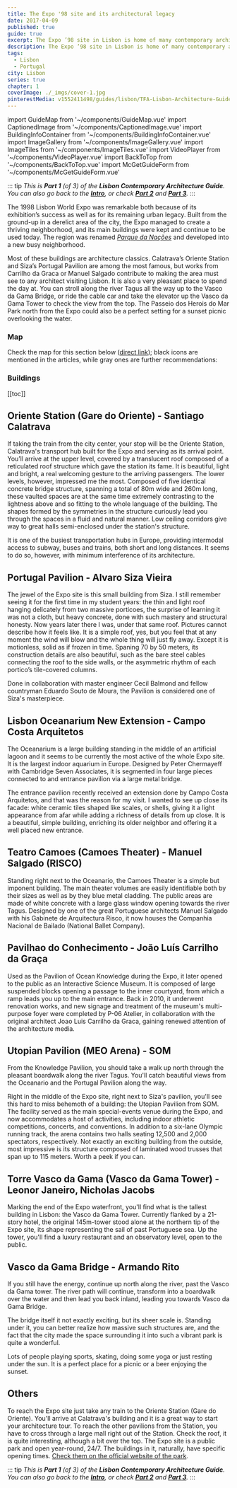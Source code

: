 ```yaml
---
title: The Expo '98 site and its architectural legacy
date: 2017-04-09
published: true
guide: true
excerpt: The Expo ’98 site in Lisbon is home of many contemporary architecture icons, such as Siza’s Portugal Pavilion or Calatrava’s Oriente Station.
description: The Expo ’98 site in Lisbon is home of many contemporary architecture icons, such as Siza’s Portugal Pavilion or Calatrava’s Oriente Station.
tags:
  - Lisbon
  - Portugal
city: Lisbon
series: true
chapter: 1
coverImage: ./_imgs/cover-1.jpg
pinterestMedia: v1552411498/guides/lisbon/TFA-Lisbon-Architecture-Guide.jpg
---
```


import GuideMap from '~/components/GuideMap.vue'
import CaptionedImage from '~/components/CaptionedImage.vue'
import BuildingInfoContainer from '~/components/BuildingInfoContainer.vue'
import ImageGallery from '~/components/ImageGallery.vue'
import ImageTiles from '~/components/ImageTiles.vue'
import VideoPlayer from '~/components/VideoPlayer.vue'
import BackToTop from '~/components/BackToTop.vue'
import McGetGuideForm from '~/components/McGetGuideForm.vue' 

::: tip
_This is **Part 1** (of 3) of the **Lisbon Contemporary Architecture Guide**._  
_You can also go back to the **[Intro](./index.md)**, or check **[Part 2](./lisbon-02-city-center.md)** and **[Part 3](./lisbon-03-belem.md)**._
:::

The 1998 Lisbon World Expo was remarkable both because of its exhibition’s success as well as for its remaining urban legacy. Built from the ground-up in a derelict area of the city, the Expo managed to create a thriving neighborhood, and its main buildings were kept and continue to be used today. The region was renamed [_Parque da Nações_](http://www.portaldasnacoes.pt/) and developed into a new busy neighborhood.

<captioned-image alt="Lisboa Parque das Nacoes" caption="Parque das Nações @ EduardoBatista/CC" imgFile="v1552411569/guides/lisbon/Lisboa-ParquedasNacoes-EduardoBatistaCC.jpg"/>

Most of these buildings are architecture classics. Calatrava’s Oriente Station and Siza’s Portugal Pavilion are among the most famous, but works from Carrilho da Graca or Manuel Salgado contribute to making the area must see to any architect visiting Lisbon. It is also a very pleasant place to spend the day at. You can stroll along the river Tagus all the way up to the Vasco da Gama Bridge, or ride the cable car and take the elevator up the Vasco da Gama Tower to check the view from the top. The Passeio dos Herois do Mar Park north from the Expo could also be a perfect setting for a sunset picnic overlooking the water.

### Map

Check the map for this section below ([direct link](https://drive.google.com/open?id=1iYqof3NiQyjRdVXbYSqfK0V5e0U&usp=sharing)); black icons are mentioned in the articles, while gray ones are further recommendations:

<guide-map title="Architecture Map of Lisbon - Part 1" map="https://www.google.com/maps/d/u/1/embed?mid=1iYqof3NiQyjRdVXbYSqfK0V5e0U" />

### Buildings

[[toc]]

## Oriente Station (Gare do Oriente) - Santiago Calatrava

<captioned-image alt="East entrance to the Oriente Station" caption="East entrance to the Oriente Station" imgFile="v1552411572/guides/lisbon/150712-094609-lisbon-DSC06013.jpg"/>

If taking the train from the city center, your stop will be the Oriente Station, Calatrava's transport hub built for the Expo and serving as its arrival point. You’ll arrive at the upper level, covered by a translucent roof composed of a reticulated roof structure which gave the station its fame. It is beautiful, light and bright, a real welcoming gesture to the arriving passengers. The lower levels, however, impressed me the most. Composed of five identical concrete bridge structure, spanning a total of 80m wide and 260m long, these vaulted spaces are at the same time extremely contrasting to the lightness above and so fitting to the whole language of the building. The shapes formed by the symmetries in the structure curiously lead you through the spaces in a fluid and natural manner. Low ceiling corridors give way to great halls semi-enclosed under the station's structure.

<image-gallery tag="oriente-station-gallery" />

It is one of the busiest transportation hubs in Europe, providing intermodal access to subway, buses and trains, both short and long distances. It seems to do so, however, with minimum interference of its architecture.

<building-info-container id=5 />

## Portugal Pavilion - Alvaro Siza Vieira

<captioned-image alt="Portugal Pavilion, by Alvaro Siza, seen from the boardwalk across the lagoon" caption="Seen from the boardwalk across the lagoon" imgFile="v1552411589/guides/lisbon/150712-102151-lisbon-DSC06031.jpg"/>

The jewel of the Expo site is this small building from Siza. I still remember seeing it for the first time in my student years: the thin and light roof hanging delicately from two massive porticoes, the surprise of learning it was not a cloth, but heavy concrete, done with such mastery and structural honesty. Now years later there I was, under that same roof. Pictures cannot describe how it feels like. It is a simple roof, yes, but you feel that at any moment the wind will blow and the whole thing will just fly away. Except it is motionless, solid as if frozen in time. Spaning 70 by 50 meters, its construction details are also beautiful, such as the bare steel cables connecting the roof to the side walls, or the asymmetric rhythm of each portico’s tile-covered columns.

<image-gallery tag="portugal-pavilion-gallery" />

Done in collaboration with master engineer Cecil Balmond and fellow countryman Eduardo Souto de Moura, the Pavilion is considered one of Siza's masterpiece.

<building-info-container id=6 />

## Lisbon Oceanarium New Extension - Campo Costa Arquitetos

The Oceanarium is a large building standing in the middle of an artificial lagoon and it seems to be currently the most active of the whole Expo site. It is the largest indoor aquarium in Europe. Designed by Peter Chermayeff with Cambridge Seven Associates, it is segmented in four large pieces connected to and entrance pavilion via a large metal bridge.

<captioned-image alt="Lisbon Oceanarium New Extension" caption="Lisbon Oceanarium New Extension (© Radek Brunecky)" imgFile="v1552747305/guides/lisbon/0704-29.jpg"/>

The entrance pavilion recently received an extension done by Campo Costa Arquitetos, and that was the reason for my visit. I wanted to see up close its facade: white ceramic tiles shaped like scales, or shells, giving it a light appearance from afar while adding a richness of details from up close. It is a beautiful, simple building, enriching its older neighbor and offering it a well placed new entrance.

<captioned-image alt="[Lisbon Oceanarium New Extension facade detail" caption="Facade detail" imgFile="v1552747371/guides/lisbon/Expo-11-1100x733.jpg"/>

<building-info-container id=7 />

## Teatro Camoes (Camoes Theater) - Manuel Salgado (RISCO)

<captioned-image alt="Camoes Theather" caption="Camoes Theather © RISCO" imgFile="v1552747431/guides/lisbon/img_01.jpg"/>

Standing right next to the Oceanario, the Camoes Theater is a simple but imponent building. The main theater volumes are easily identifiable both by their sizes as well as by they blue metal cladding. The public areas are made of white concrete with a large glass window opening towards the river Tagus. Designed by one of the great Portuguese architects Manuel Salgado with his Gabinete de Arquitectura Risco, it now houses the Companhia Nacional de Bailado (National Ballet Company).

<building-info-container id=8 />

## Pavilhao do Conhecimento - João Luís Carrilho da Graça

<captioned-image alt="Knowledge Pavilion" caption="Knowledge Pavilion" imgFile="v1552747496/guides/lisbon/2926_l.jpg"/>

Used as the Pavilion of Ocean Knowledge during the Expo, it later opened to the public as an Interactive Science Museum. It is composed of large suspended blocks opening a passage to the inner courtyard, from which a ramp leads you up to the main entrance. Back in 2010, it underwent renovation works, and new signage and treatment of the museum's multi-purpose foyer were completed by P-06 Atelier, in collaboration with the original architect Joao Luis Carrilho da Graca, gaining renewed attention of the architecture media.

<building-info-container id=9 />

## Utopian Pavilion (MEO Arena) - SOM

From the Knowledge Pavilion, you should take a walk up north through the pleasant boardwalk along the river Tagus. You'll catch beautiful views from the Oceanario and the Portugal Pavilion along the way.

<captioned-image alt="Utopian Pavilion / MEO Arena" caption="Utopian Pavilion / MEO Arena" imgFile="v1552747562/guides/lisbon/View_of_MEO_Arena_2014_from_North-1100x494.jpg"/>

Right in the middle of the Expo site, right next to Siza's pavilion, you'll see this hard to miss behemoth of a building: the Utopian Pavilion from SOM. The facility served as the main special-events venue during the Expo, and now accommodates a host of activities, including indoor athletic competitions, concerts, and conventions. In addition to a six-lane Olympic running track, the arena contains two halls seating 12,500 and 2,000 spectators, respectively. Not exactly an exciting building from the outside, most impressive is its structure composed of laminated wood trusses that span up to 115 meters. Worth a peek if you can.

<building-info-container id="10" />

## Torre Vasco da Gama (Vasco da Gama Tower) - Leonor Janeiro, Nicholas Jacobs

<captioned-image alt="The boardwalk and cable car leading to the sail-shaped Vasco da Gama Tower" caption="The boardwalk and cable car leading to the sail-shaped Vasco da Gama Tower" imgFile="v1552747643/guides/lisbon/Expo-13-595x892.jpg"/>

Marking the end of the Expo waterfront, you'll find what is the tallest building in Lisbon: the Vasco da Gama Tower. Currently flanked by a 21-story hotel, the original 145m-tower stood alone at the northern tip of the Expo site, its shape representing the sail of past Portuguese sea. Up the tower, you'll find a luxury restaurant and an observatory level, open to the public.

<building-info-container id="11" />

## Vasco da Gama Bridge - Armando Rito

If you still have the energy, continue up north along the river, past the Vasco da Gama tower. The river path will continue, transform into a boardwalk over the water and then lead you back inland, leading you towards Vasco da Gama Bridge.

<captioned-image alt="Skatepark next to Vasco da Gama Bridge" caption="Skatepark next to Vasco da Gama Bridge" imgFile="v1552747702/guides/lisbon/Expo-15-1100x733.jpg"/>

The bridge itself it not exactly exciting, but its sheer scale is. Standing under it, you can better realize how massive such structures are, and the fact that the city made the space surrounding it into such a vibrant park is quite a wonderful.

<image-gallery tag="vasco-da-gama-bridge-gallery" />

Lots of people playing sports, skating, doing some yoga or just resting under the sun. It is a perfect place for a picnic or a beer enjoying the sunset.

<building-info-container id="12" />

## Others

To reach the Expo site just take any train to the Oriente Station (Gare do Oriente). You'll arrive at Calatrava's building and it is a great way to start your architecture tour. To reach the other pavilions from the Station, you have to cross through a large mall right out of the Station. Check the roof, it is quite interesting, although a bit over the top. The Expo site is a public park and open year-round, 24/7. The buildings in it, naturally, have specific opening times. [Check them on the official website of the park](http://www.portaldasnacoes.pt/Varios/informacoes/).

<mc-get-guide-form guide="Lisbon"/>

::: tip
_This is **Part 1** (of 3) of the **Lisbon Contemporary Architecture Guide**._  
_You can also go back to the **[Intro](./index.md)**, or check **[Part 2](./lisbon-02-city-center.md)** and **[Part 3](./lisbon-03-belem.md)**._
:::

<back-to-top/>
